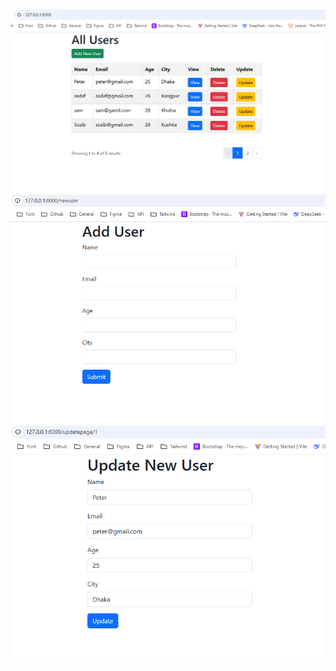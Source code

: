 ![Image Alt](https://github.com/shakilahsan51/CRUD-with-query-builder/blob/c23bab7ebb9737f285f5c592f1da99dcf062f0ea/1.PNG)
![Image Alt](https://github.com/shakilahsan51/CRUD-with-query-builder/blob/2a65b4966f5c81e60638df3e9bf4e02802c62776/2.JPG)
![Image Alt](https://github.com/shakilahsan51/CRUD-with-query-builder/blob/b00e18a12318ecf3e3355c94f65058314c3f19ba/3.PNG)











